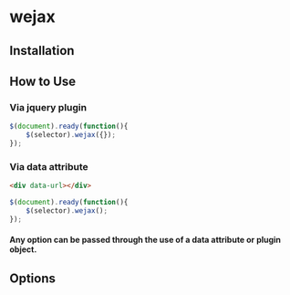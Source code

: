 # wejax

## Installation

## How to Use

### Via jquery plugin

```javascript
$(document).ready(function(){
    $(selector).wejax({});
});
```

### Via data attribute

```html
<div data-url></div>
```

```javascript
$(document).ready(function(){
    $(selector).wejax();
});
```

#### Any option can be passed through the use of a data attribute or plugin object.


## Options
